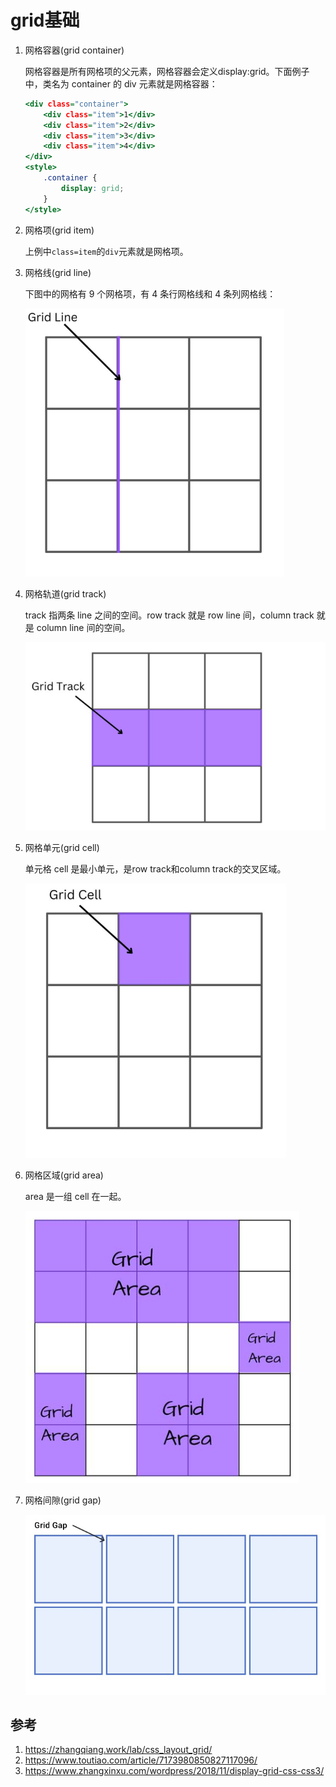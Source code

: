 # grid基础


1. 网格容器(grid container)

    网格容器是所有网格项的父元素，网格容器会定义display:grid。下面例子中，类名为 container 的 div 元素就是网格容器：

    ```htm
    <div class="container">
        <div class="item">1</div>
        <div class="item">2</div>
        <div class="item">3</div>
        <div class="item">4</div>
    </div>
    <style>
        .container {
            display: grid;
        }
    </style>
    ```

2. 网格项(grid item)

    上例中`class=item`的`div`元素就是网格项。


3. 网格线(grid line)


    下图中的网格有 9 个网格项，有 4 条行网格线和 4 条列网格线：

    ![alt text](5_3_1grid基础/1.png)

4. 网格轨道(grid track)

    track 指两条 line 之间的空间。row track 就是 row line 间，column track 就是 column line 间的空间。

    ![alt text](5_3_1grid基础/2.png)

5. 网格单元(grid cell)

    单元格 cell 是最小单元，是row track和column track的交叉区域。

    ![alt text](5_3_1grid基础/3.png)
    
    
6. 网格区域(grid area)
    
    area 是一组 cell 在一起。
    
    ![alt text](5_3_1grid基础/4.png)


7. 网格间隙(grid gap)

    ![alt text](5_3_1grid基础/5.png)


## 参考
1. https://zhangqiang.work/lab/css_layout_grid/
2. https://www.toutiao.com/article/7173980850827117096/
3. https://www.zhangxinxu.com/wordpress/2018/11/display-grid-css-css3/